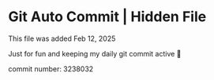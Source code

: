 # Git Auto Commit | Hidden File

This file was added Feb 12, 2025

Just for fun and keeping my daily git commit active 🤪

commit number: 3238032
